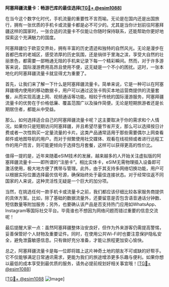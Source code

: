**阿塞拜疆流量卡：畅游巴库的最佳选择[[TG💪+ @esim1088](https://t.me/s/esim1088)]**

在当今这个数字化时代，手机流量的重要性不言而喻。无论是在国内还是出国旅行，拥有一张优质的手机卡或流量卡都是必不可少的。尤其是当你计划前往阿塞拜疆这样的国家时，一张合适的流量卡不仅能让你随时保持联系，还能帮助你更好地探索这个充满魅力的国度。

阿塞拜疆位于欧亚交界处，拥有丰富的历史遗迹和独特的自然风光。无论是漫步在首都巴库的老城区，感受浓厚的历史氛围，还是徜徉于里海之滨，享受大自然的壮丽景色，都需要一部畅通无阻的手机来记录下每一个精彩瞬间。然而，对于许多游客来说，国际漫游费用高昂且使用不便，这无疑是一个不小的困扰。这时，一张本地化的阿塞拜疆流量卡就显得尤为重要了。

首先，让我们来了解一下什么是阿塞拜疆流量卡。简单来说，它是一种可以在阿塞拜疆境内使用的移动数据卡，用户可以通过这张卡购买本地运营商提供的流量套餐，从而实现高速上网、视频通话等功能。相较于传统的国际漫游服务，阿塞拜疆流量卡的优势在于价格低廉、覆盖范围广以及操作简便。无论是短期旅游者还是长期居住者，都能从中受益。

那么，如何选择适合自己的阿塞拜疆流量卡呢？这主要取决于你的需求和个人情况。如果你只是短期访问阿塞拜疆，并且希望尽量节省开支，那么可以选择按日计费或者一次性购买一定量流量的卡片。这类产品通常适用于那些需要偶尔上网查看邮件或地图导航的用户。而对于频繁使用社交媒体、观看在线视频或者进行远程工作的用户而言，则可能更倾向于选择包月套餐，这样可以获得更高的性价比。

值得一提的是，近年来随着eSIM技术的发展，越来越多的人开始关注虚拟版的阿塞拜疆流量卡——即所谓的“注册卡”。相比实体卡，eSIM无需物理插入设备即可激活使用，极大地方便了携带与管理。此外，由于其支持多网络切换功能，用户可以根据实际位置选择最优信号源，确保始终处于最佳连接状态。对于经常往返不同国家的人来说，这种灵活性无疑是一个巨大的加分项。

当然，在挑选任何一款手机卡或流量卡之前，我们都应该仔细比较各家服务商提供的具体方案。比如，除了基础的数据流量外，还要留意是否包含语音通话分钟数、短信数量等附加服务；另外，也要确认该产品是否支持热门应用如WhatsApp、Instagram等国际社交平台。毕竟谁也不想因为网络问题而错过重要的信息交流呢！

最后提醒大家一点：虽然阿塞拜疆整体治安良好，但作为外来游客仍需提高警惕，妥善保管好个人财物及重要证件。同时，在使用公共Wi-Fi时也要注意保护隐私安全，避免泄露敏感信息。只有做好充分准备，才能让旅程更加安心愉快。

总之，阿塞拜疆流量卡是每一位即将踏上这片神奇土地的朋友不可或缺的好帮手。它不仅能够满足日常通讯需求，更能为我们的旅途增添更多乐趣与便利。如果你想以最低的成本享受到最优质的服务，请务必提前规划好相关事宜哦！[[TG💪+ @esim1088](https://t.me/s/esim1088)]

[[TG💪+ @esim1088](https://t.me/s/esim1088) ![Image](https://i.postimg.cc/4NQfJmqS/Snipaste-2025-05-13-00-14-12.png)]